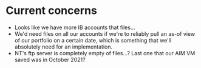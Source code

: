 # Current concerns

- Looks like we have more IB accounts that files...
- We'd need files on all our accounts if we're to reliably pull an as-of view of
our portfolio on a certain date, which is something that we'll absolutely need
for an implementation.
- NT's ftp server is completely empty of files...? Last one that our AIM VM 
saved was in October 2021?
